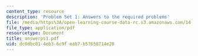 ```yaml
---
content_type: resource
description: 'Problem Set 1: Answers to the required problems'
file: /media/https%3A/open-learning-course-data-rc.s3.amazonaws.com/14-128-dynamic-optimization-economic-applications-recursive-methods-spring-2003/dc0dbc014eb36c9feab7b57658714e20_answerps1.pdf
file_type: application/pdf
resourcetype: Document
title: answerps1.pdf
uid: dc0dbc01-4eb3-6c9f-eab7-b57658714e20
---
```


